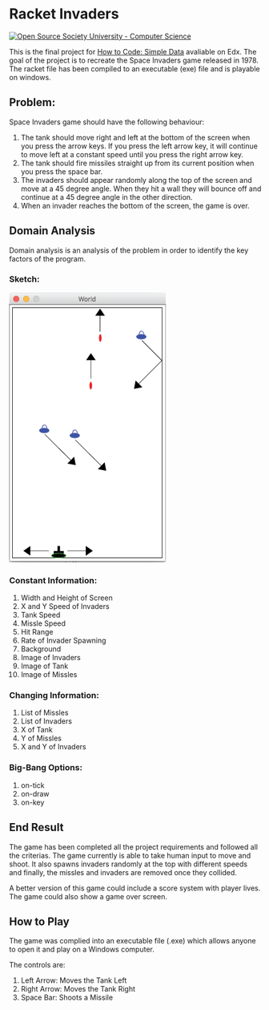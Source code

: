 # Racket Invaders 

[![Open Source Society University - Computer Science](https://img.shields.io/badge/OSSU-computer--science-blue.svg)](https://github.com/ossu/computer-science)

This is the final project for [How to Code: Simple Data](https://learning.edx.org/course/course-v1:UBCx+HtC1x+2T2017/home) avaliable on Edx. The goal of the project is to recreate the Space Invaders game released in 1978. The racket file has been compiled to an executable (exe) file and is playable on windows. 

## Problem:
Space Invaders game should have the following behaviour:

1. The tank should move right and left at the bottom of the screen when you press the arrow keys. If you press the left arrow key, it will continue to move left at a constant speed until you press the right arrow key.
2. The tank should fire missiles straight up from its current position when you press the space bar.
3. The invaders should appear randomly along the top of the screen and move at a 45 degree angle. When they hit a wall they will bounce off and continue at a 45 degree angle in the other direction.
4. When an invader reaches the bottom of the screen, the game is over. 


## Domain Analysis
Domain analysis is an analysis of the problem in order to identify the key factors of the program.

### Sketch:
![Sketch of Space Invaders](https://raw.githubusercontent.com/Tqkoyaki/RacketInvaders/master/res/img/sketch.png)

### Constant Information:
1. Width and Height of Screen
2. X and Y Speed of Invaders
3. Tank Speed
4. Missle Speed
5. Hit Range
6. Rate of Invader Spawning
7. Background
8. Image of Invaders
9. Image of Tank
10. Image of Missles

### Changing Information:
1. List of Missles
2. List of Invaders
3. X of Tank
4. Y of Missles
5. X and Y of Invaders

### Big-Bang Options:
1. on-tick
2. on-draw
3. on-key

## End Result
The game has been completed all the project requirements and followed all the criterias. The game currently is able to take human input to move and shoot. It also spawns invaders randomly at the top with different speeds and finally, the missles and invaders are removed once they collided.

A better version of this game could include a score system with player lives. The game could also show a game over screen.

## How to Play
The game was complied into an executable file (.exe) which allows anyone to open it and play on a Windows computer.

The controls are:
1. Left Arrow: Moves the Tank Left
2. Right Arrow: Moves the Tank Right
3. Space Bar: Shoots a Missile